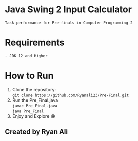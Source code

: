 # Java Swing 2 Input Calculator

    Task performance for Pre-finals in Computer Programming 2
# Requirements
    - JDK 12 and Higher  
# How to Run

  1. Clone the repository:  
    `git clone https://github.com/Ryanali23/Pre-Final.git `
  2. Run the Pre_Final.java  
     `javac Pre_Final.java`  
     `java Pre_Final`  
  3. Enjoy and Explore :grin:


## Created by Ryan Ali
